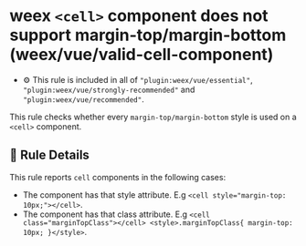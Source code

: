 # weex `<cell>` component does not support margin-top/margin-bottom (weex/vue/valid-cell-component)

- :gear: This rule is included in all of `"plugin:weex/vue/essential"`, `"plugin:weex/vue/strongly-recommended"` and `"plugin:weex/vue/recommended"`.

This rule checks whether every `margin-top/margin-bottom` style is used on a `<cell>` component.

## :book: Rule Details

This rule reports `cell` components in the following cases:

- The component has that style attribute. E.g `<cell style="margin-top: 10px;"></cell>`.
- The component has that class attribute. E.g `<cell class="marginTopClass"></cell> <style>.marginTopClass{ margin-top: 10px; }</style>`.